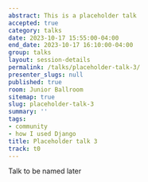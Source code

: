 ```yaml
---
abstract: This is a placeholder talk
accepted: true
category: talks
date: 2023-10-17 15:55:00-04:00
end_date: 2023-10-17 16:10:00-04:00
group: talks
layout: session-details
permalink: /talks/placeholder-talk-3/
presenter_slugs: null
published: true
room: Junior Ballroom
sitemap: true
slug: placeholder-talk-3
summary: ''
tags:
- community
- how I used Django
title: Placeholder talk 3
track: t0
---
```


Talk to be named later
